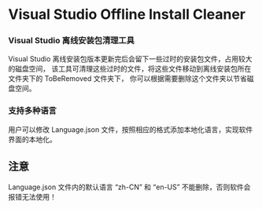 # Visual Studio Offline Install Cleaner
### Visual Studio 离线安装包清理工具
Visual Studio 离线安装包版本更新完后会留下一些过时的安装包文件，占用较大的磁盘空间，
该工具可清理这些过时的文件，将这些文件移动到离线安装包所在文件夹下的 ToBeRemoved 文件夹下，
你可以根据需要删除这个文件夹以节省磁盘空间。
### 支持多种语言
用户可以修改 Language.json 文件，按照相应的格式添加本地化语言，实现软件界面的本地化。
## 注意
Language.json 文件内的默认语言 “zh-CN” 和 “en-US” 不能删除，否则软件会报错无法使用！ 
